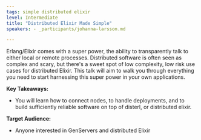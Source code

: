 ```yaml
---
tags: simple distributed elixir
level: Intermediate
title: "Distributed Elixir Made Simple"
speakers: - _participants/johanna-larsson.md

---
```

Erlang/Elixir comes with a super power, the ability to transparently talk to either local or remote processes. Distributed software is often seen as complex and scary, but there's a sweet spot of low complexity, low risk use cases for distributed Elixir. This talk will aim to walk you through everything you need to start harnessing this super power in your own applications.

**Key Takeaways:**
- You will learn how to connect nodes, to handle deployments, and to build sufficiently reliable software on top of disterl, or distributed elixir.

**Target Audience:**
- Anyone interested in GenServers and distributed Elixir

